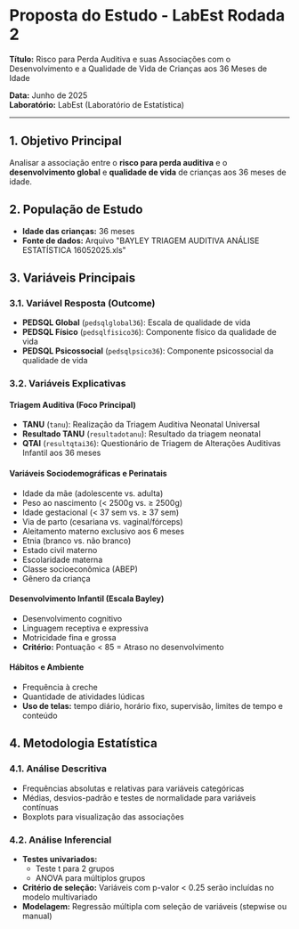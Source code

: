 # Proposta do Estudo - LabEst Rodada 2

**Título:** Risco para Perda Auditiva e suas Associações com o Desenvolvimento e a Qualidade de Vida de Crianças aos 36 Meses de Idade

**Data:** Junho de 2025  
**Laboratório:** LabEst (Laboratório de Estatística)

---

## 1. Objetivo Principal

Analisar a associação entre o **risco para perda auditiva** e o **desenvolvimento global** e **qualidade de vida** de crianças aos 36 meses de idade.

## 2. População de Estudo

- **Idade das crianças:** 36 meses
- **Fonte de dados:** Arquivo "BAYLEY TRIAGEM AUDITIVA ANÁLISE ESTATÍSTICA 16052025.xls"

## 3. Variáveis Principais

### 3.1. Variável Resposta (Outcome)
- **PEDSQL Global** (`pedsqlglobal36`): Escala de qualidade de vida 
- **PEDSQL Físico** (`pedsqlfisico36`): Componente físico da qualidade de vida
- **PEDSQL Psicossocial** (`pedsqlpsico36`): Componente psicossocial da qualidade de vida

### 3.2. Variáveis Explicativas

#### **Triagem Auditiva (Foco Principal)**
- **TANU** (`tanu`): Realização da Triagem Auditiva Neonatal Universal
- **Resultado TANU** (`resultadotanu`): Resultado da triagem neonatal
- **QTAI** (`resultqtai36`): Questionário de Triagem de Alterações Auditivas Infantil aos 36 meses

#### **Variáveis Sociodemográficas e Perinatais**
- Idade da mãe (adolescente vs. adulta)
- Peso ao nascimento (< 2500g vs. ≥ 2500g)
- Idade gestacional (< 37 sem vs. ≥ 37 sem)
- Via de parto (cesariana vs. vaginal/fórceps)
- Aleitamento materno exclusivo aos 6 meses
- Etnia (branco vs. não branco)
- Estado civil materno
- Escolaridade materna
- Classe socioeconômica (ABEP)
- Gênero da criança

#### **Desenvolvimento Infantil (Escala Bayley)**
- Desenvolvimento cognitivo
- Linguagem receptiva e expressiva
- Motricidade fina e grossa
- **Critério:** Pontuação < 85 = Atraso no desenvolvimento

#### **Hábitos e Ambiente**
- Frequência à creche
- Quantidade de atividades lúdicas
- **Uso de telas:** tempo diário, horário fixo, supervisão, limites de tempo e conteúdo

## 4. Metodologia Estatística

### 4.1. Análise Descritiva
- Frequências absolutas e relativas para variáveis categóricas
- Médias, desvios-padrão e testes de normalidade para variáveis contínuas
- Boxplots para visualização das associações

### 4.2. Análise Inferencial
- **Testes univariados:** 
  - Teste t para 2 grupos
  - ANOVA para múltiplos grupos
- **Critério de seleção:** Variáveis com p-valor < 0.25 serão incluídas no modelo multivariado
- **Modelagem:** Regressão múltipla com seleção de variáveis (stepwise ou manual)
